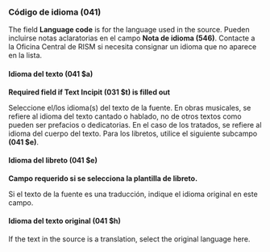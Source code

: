 ### Código de idioma (041)

The field **Language code** is for the language used in the source. Pueden incluirse notas aclaratorias en el campo **Nota de idioma (546)**. Contacte a la Oficina Central de RISM si necesita consignar un idioma que no aparece en la lista.

#### Idioma del texto (041 $a)

**Required field if Text Incipit (031 $t) is filled out**

Seleccione el/los idioma(s) del texto de la fuente. En obras musicales, se refiere al idioma del texto cantado o hablado, no de otros textos como pueden ser prefacios o dedicatorias. En el caso de los tratados, se refiere al idioma del cuerpo del texto. Para los libretos, utilice el siguiente subcampo **(041 $e)**.

#### Idioma del libreto (041 $e)

**Campo requerido si se selecciona la plantilla de libreto.**

Si el texto de la fuente es una traducción, indique el idioma original en este campo.

#### Idioma del texto original (041 $h)

If the text in the source is a translation, select the original language here.
